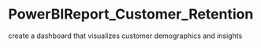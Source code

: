 # PowerBIReport_Customer_Retention
create a dashboard that visualizes customer demographics and insights
